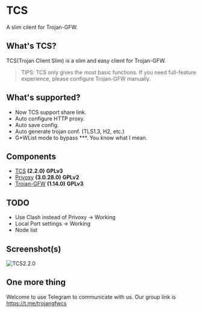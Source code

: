 # TCS

A slim cilent for Trojan-GFW.

## What's TCS?

TCS(Trojan Client Slim) is a slim and easy client for Trojan-GFW. 

> TIPS: TCS only gives the most basic functions. If you need full-feature experience, please configure Trojan-GFW manually.


## What's supported?

- Now TCS support share link.
- Auto configure HTTP proxy.
- Auto save config.
- Auto generate trojan conf. (TLS1.3, H2, etc.)
- G*WList mode to bypass ***. You know what I mean.

## Components

- [TCS](https://github.com/KevinZonda/trojan-client-slim) **(2.2.0)** **GPLv3**
- [Privoxy](https://www.privoxy.org/) **(3.0.28.0)** **GPLv2**
- [Trojan-GFW](https://github.com/trojan-gfw/trojan) **(1.14.0)** **GPLv3**


## TODO

- Use Clash instead of Privoxy -> Working
- Local Port settings -> Working
- Node list

## Screenshot(s)
![TCS2.2.0](https://github.com/KevinZonda/trojan-client-slim/blob/master/Screenshots/TCS00.png?raw=true)

## One more thing

Welcome to use Telegram to communicate with us. Our group link is https://t.me/trojangfwcs
